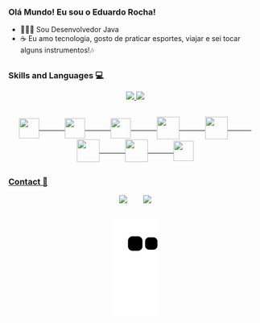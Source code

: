 ### Olá Mundo! Eu sou o Eduardo Rocha! 

- 🧑🏻‍💻 Sou Desenvolvedor Java
- ☕ Eu amo tecnologia, gosto de praticar esportes, viajar e sei tocar alguns instrumentos!🎶

##

### Skills and Languages 💻

<div align="center">
  <a href="https://github.com/oedurocha">
  <img height="160em" src="https://github-readme-stats.vercel.app/api?username=oedurocha&show_icons=true&theme=monokai&include_all_commits=true&count_private=true"/>
  <img height="160em" src="https://github-readme-stats.vercel.app/api/top-langs/?username=oedurocha&layout=compact&langs_count=7&theme=monokai"/>
</div>
 
<p align="center"><br>
	<img align="center" height="40" width="40" src="https://cdn.jsdelivr.net/gh/devicons/devicon/icons/html5/html5-original.svg" />
		&nbsp;&nbsp;&nbsp;&nbsp;&nbsp;&nbsp;&nbsp;&nbsp;&nbsp;&nbsp;&nbsp;
	<img align="center" height="40" width="40" src="https://cdn.jsdelivr.net/gh/devicons/devicon/icons/css3/css3-original.svg" />
			&nbsp;&nbsp;&nbsp;&nbsp;&nbsp;&nbsp;&nbsp;&nbsp;&nbsp;&nbsp;&nbsp;
	<img align="center" height="40" width="40" src="https://cdn.jsdelivr.net/gh/devicons/devicon/icons/javascript/javascript-original.svg" />
			&nbsp;&nbsp;&nbsp;&nbsp;&nbsp;&nbsp;&nbsp;&nbsp;&nbsp;&nbsp;&nbsp;
	<img align="center" height="45" width="45" src="https://cdn.jsdelivr.net/gh/devicons/devicon/icons/java/java-original.svg" />		
			&nbsp;&nbsp;&nbsp;&nbsp;&nbsp;&nbsp;&nbsp;&nbsp;&nbsp;&nbsp;&nbsp;
	<img align="center" height="45" width="45" src="https://cdn.jsdelivr.net/gh/devicons/devicon/icons/spring/spring-original.svg" />		
			&nbsp;&nbsp;&nbsp;&nbsp;&nbsp;&nbsp;&nbsp;&nbsp;&nbsp;&nbsp;&nbsp;
	<img align="center" height="45" width="45" src="https://cdn.jsdelivr.net/gh/devicons/devicon/icons/oracle/oracle-original.svg" />		
			&nbsp;&nbsp;&nbsp;&nbsp;&nbsp;&nbsp;&nbsp;&nbsp;&nbsp;&nbsp;&nbsp;
	<img align="center" height="45" width="45" src="https://cdn.jsdelivr.net/gh/devicons/devicon/icons/mysql/mysql-original.svg" />		
			&nbsp;&nbsp;&nbsp;&nbsp;&nbsp;&nbsp;&nbsp;&nbsp;&nbsp;&nbsp;&nbsp;
	<img align="center" height="40" width="40" src="https://cdn.jsdelivr.net/gh/devicons/devicon/icons/git/git-original.svg" />
</p>
  
  ##
 
### Contact 📨
<p align="center">
  <a href = "mailto:oedurocha@gmail.com"><img src="https://img.shields.io/badge/-Gmail-%23333?style=for-the-badge&logo=gmail&logoColor=white" target="_blank"></a>
	&nbsp;&nbsp;&nbsp;&nbsp;&nbsp;&nbsp;
  <a href="https://www.linkedin.com/in/oeduardorocha/" target="_blank"><img src="https://img.shields.io/badge/-LinkedIn-%230077B5?style=for-the-badge&logo=linkedin&logoColor=white" target="_blank"></a> 
</p>
	
<div align="center"> 
	
  ##
	
![Snake animation](https://github.com/oedurocha/oedurocha/blob/output/github-contribution-grid-snake.svg)

</div>
